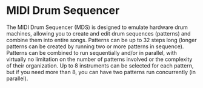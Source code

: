 ﻿# MIDI Drum Sequencer

The MIDI Drum Sequencer (MDS) is designed to emulate hardware drum machines, allowing you to create and edit drum sequences (patterns) and combine them into entire songs. Patterns can be up to 32 steps long (longer patterns can be created by running two or more patterns in sequence). Patterns can be combined to run sequentially and/or in parallel, with virtually no limitation on the number of patterns involved or the complexity of their organization. Up to 8 instruments can be selected for each pattern, but if you need more than 8, you can have two patterns run concurrently (in parallel).
